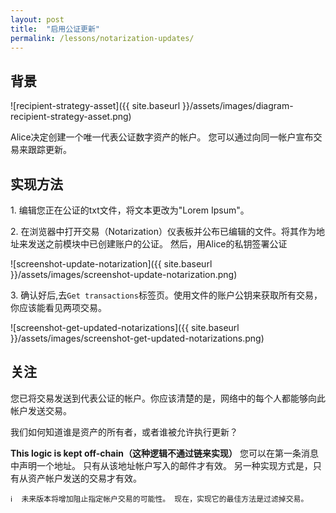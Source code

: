 ```yaml
---
layout: post
title:  "启用公证更新"
permalink: /lessons/notarization-updates/
---
```


## 背景

![recipient-strategy-asset]({{ site.baseurl }}/assets/images/diagram-recipient-strategy-asset.png)

Alice决定创建一个唯一代表公证数字资产的帐户。 您可以通过向同一帐户宣布交易来跟踪更新。

## 实现方法

1\. 编辑您正在公证的txt文件，将文本更改为"Lorem Ipsum"。


2\. 在浏览器中打开交易（Notarization）仪表板并公布已编辑的文件。将其作为地址来发送之前模块中已创建账户的公证。 然后，用Alice的私钥签署公证

![screenshot-update-notarization]({{ site.baseurl }}/assets/images/screenshot-update-notarization.png)

3\. 确认好后,去``Get transactions``标签页。使用文件的账户公钥来获取所有交易，你应该能看见两项交易。

![screenshot-get-updated-notarizations]({{ site.baseurl }}/assets/images/screenshot-get-updated-notarizations.png)

## 关注

您已将交易发送到代表公证的帐户。你应该清楚的是，网络中的每个人都能够向此帐户发送交易。

我们如何知道谁是资产的所有者，或者谁被允许执行更新？

**This logic is kept off-chain（这种逻辑不通过链来实现）** 您可以在第一条消息中声明一个地址。 只有从该地址帐户写入的邮件才有效。 另一种实现方式是，只有从资产帐户发送的交易才有效。

    ℹ️  未来版本将增加阻止指定帐户交易的可能性。 现在，实现它的最佳方法是过滤掉交易。
